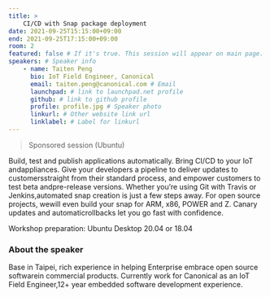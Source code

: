 ```yaml
---
title: >
    CI/CD with Snap package deployment 
date: 2021-09-25T15:15:00+09:00
end: 2021-09-25T17:15:00+09:00
room: 2
featured: false # If it's true. This session will appear on main page.
speakers: # Speaker info
    - name: Taiten Peng
      bio: IoT Field Engineer, Canonical
      email: taiten.peng@canonical.com # Email
      launchpad: # link to launchpad.net profile
      github: # link to github profile
      profile: profile.jpg # Speaker photo
      linkurl: # Other website link url
      linklabel: # Label for linkurl
---
```

> Sponsored session (Ubuntu)

Build, test and publish applications automatically. Bring CI/CD to your IoT andappliances. Give your developers a pipeline to deliver updates to customersstraight from their standard process, and empower customers to test beta andpre-release versions. Whether you’re using Git with Travis or Jenkins,automated snap creation is just a few steps away. For open source projects, wewill even build your snap for ARM, x86, POWER and Z. Canary updates and automaticrollbacks let you go fast with confidence.

Workshop preparation: Ubuntu Desktop 20.04 or 18.04

### About the speaker
Base in Taipei, rich experience in helping Enterprise embrace open source softwarein commercial products. Currently work for Canonical as an IoT Field Engineer,12+ year embedded software development experience.
